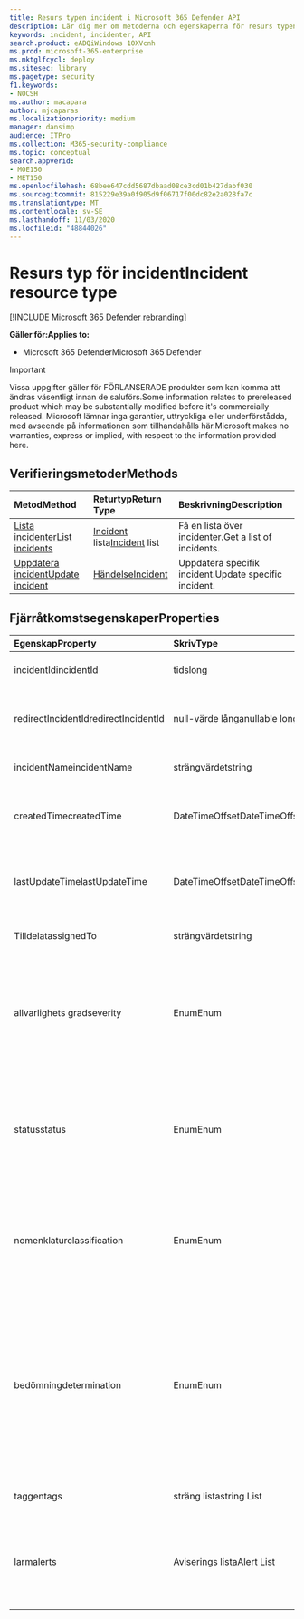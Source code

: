 ```yaml
---
title: Resurs typen incident i Microsoft 365 Defender API
description: Lär dig mer om metoderna och egenskaperna för resurs typen incident i Microsoft 365 Defender
keywords: incident, incidenter, API
search.product: eADQiWindows 10XVcnh
ms.prod: microsoft-365-enterprise
ms.mktglfcycl: deploy
ms.sitesec: library
ms.pagetype: security
f1.keywords:
- NOCSH
ms.author: macapara
author: mjcaparas
ms.localizationpriority: medium
manager: dansimp
audience: ITPro
ms.collection: M365-security-compliance
ms.topic: conceptual
search.appverid:
- MOE150
- MET150
ms.openlocfilehash: 68bee647cdd5687dbaad08ce3cd01b427dabf030
ms.sourcegitcommit: 815229e39a0f905d9f06717f00dc82e2a028fa7c
ms.translationtype: MT
ms.contentlocale: sv-SE
ms.lasthandoff: 11/03/2020
ms.locfileid: "48844026"
---
```

# <a name="incident-resource-type"></a><span data-ttu-id="8bb84-104">Resurs typ för incident</span><span class="sxs-lookup"><span data-stu-id="8bb84-104">Incident resource type</span></span>

[!INCLUDE [Microsoft 365 Defender rebranding](../includes/microsoft-defender.md)]


<span data-ttu-id="8bb84-105">**Gäller för:**</span><span class="sxs-lookup"><span data-stu-id="8bb84-105">**Applies to:**</span></span>
- <span data-ttu-id="8bb84-106">Microsoft 365 Defender</span><span class="sxs-lookup"><span data-stu-id="8bb84-106">Microsoft 365 Defender</span></span>

>[!IMPORTANT] 
><span data-ttu-id="8bb84-107">Vissa uppgifter gäller för FÖRLANSERADE produkter som kan komma att ändras väsentligt innan de saluförs.</span><span class="sxs-lookup"><span data-stu-id="8bb84-107">Some information relates to prereleased product which may be substantially modified before it's commercially released.</span></span> <span data-ttu-id="8bb84-108">Microsoft lämnar inga garantier, uttryckliga eller underförstådda, med avseende på informationen som tillhandahålls här.</span><span class="sxs-lookup"><span data-stu-id="8bb84-108">Microsoft makes no warranties, express or implied, with respect to the information provided here.</span></span>

## <a name="methods"></a><span data-ttu-id="8bb84-109">Verifieringsmetoder</span><span class="sxs-lookup"><span data-stu-id="8bb84-109">Methods</span></span>

<span data-ttu-id="8bb84-110">Metod</span><span class="sxs-lookup"><span data-stu-id="8bb84-110">Method</span></span> |<span data-ttu-id="8bb84-111">Returtyp</span><span class="sxs-lookup"><span data-stu-id="8bb84-111">Return Type</span></span> |<span data-ttu-id="8bb84-112">Beskrivning</span><span class="sxs-lookup"><span data-stu-id="8bb84-112">Description</span></span>
:---|:---|:---
[<span data-ttu-id="8bb84-113">Lista incidenter</span><span class="sxs-lookup"><span data-stu-id="8bb84-113">List incidents</span></span>](api-list-incidents.md) | <span data-ttu-id="8bb84-114">[Incident](api-incident.md) lista</span><span class="sxs-lookup"><span data-stu-id="8bb84-114">[Incident](api-incident.md) list</span></span> | <span data-ttu-id="8bb84-115">Få en lista över incidenter.</span><span class="sxs-lookup"><span data-stu-id="8bb84-115">Get a list of incidents.</span></span>
[<span data-ttu-id="8bb84-116">Uppdatera incident</span><span class="sxs-lookup"><span data-stu-id="8bb84-116">Update incident</span></span>](api-update-incidents.md) | [<span data-ttu-id="8bb84-117">Händelse</span><span class="sxs-lookup"><span data-stu-id="8bb84-117">Incident</span></span>](api-incident.md) | <span data-ttu-id="8bb84-118">Uppdatera specifik incident.</span><span class="sxs-lookup"><span data-stu-id="8bb84-118">Update specific incident.</span></span>


## <a name="properties"></a><span data-ttu-id="8bb84-119">Fjärråtkomstsegenskaper</span><span class="sxs-lookup"><span data-stu-id="8bb84-119">Properties</span></span>

<span data-ttu-id="8bb84-120">Egenskap</span><span class="sxs-lookup"><span data-stu-id="8bb84-120">Property</span></span> |    <span data-ttu-id="8bb84-121">Skriv</span><span class="sxs-lookup"><span data-stu-id="8bb84-121">Type</span></span>    |    <span data-ttu-id="8bb84-122">Beskrivning</span><span class="sxs-lookup"><span data-stu-id="8bb84-122">Description</span></span>
:---|:---|:---
<span data-ttu-id="8bb84-123">incidentId</span><span class="sxs-lookup"><span data-stu-id="8bb84-123">incidentId</span></span> | <span data-ttu-id="8bb84-124">tids</span><span class="sxs-lookup"><span data-stu-id="8bb84-124">long</span></span> | <span data-ttu-id="8bb84-125">Unikt ID för incidenten.</span><span class="sxs-lookup"><span data-stu-id="8bb84-125">Incident unique ID.</span></span>
<span data-ttu-id="8bb84-126">redirectIncidentId</span><span class="sxs-lookup"><span data-stu-id="8bb84-126">redirectIncidentId</span></span> | <span data-ttu-id="8bb84-127">null-värde långa</span><span class="sxs-lookup"><span data-stu-id="8bb84-127">nullable long</span></span> | <span data-ttu-id="8bb84-128">Incident-ID för den aktuella incidenten slogs samman till.</span><span class="sxs-lookup"><span data-stu-id="8bb84-128">The Incident ID the current Incident was merged to.</span></span>
<span data-ttu-id="8bb84-129">incidentName</span><span class="sxs-lookup"><span data-stu-id="8bb84-129">incidentName</span></span> | <span data-ttu-id="8bb84-130">strängvärdet</span><span class="sxs-lookup"><span data-stu-id="8bb84-130">string</span></span> | <span data-ttu-id="8bb84-131">Namnet på incidenten.</span><span class="sxs-lookup"><span data-stu-id="8bb84-131">The name of the Incident.</span></span>
<span data-ttu-id="8bb84-132">createdTime</span><span class="sxs-lookup"><span data-stu-id="8bb84-132">createdTime</span></span> | <span data-ttu-id="8bb84-133">DateTimeOffset</span><span class="sxs-lookup"><span data-stu-id="8bb84-133">DateTimeOffset</span></span> | <span data-ttu-id="8bb84-134">Datum och tid (i UTC) då incidenten skapades.</span><span class="sxs-lookup"><span data-stu-id="8bb84-134">The date and time (in UTC) the Incident was created.</span></span>
<span data-ttu-id="8bb84-135">lastUpdateTime</span><span class="sxs-lookup"><span data-stu-id="8bb84-135">lastUpdateTime</span></span> | <span data-ttu-id="8bb84-136">DateTimeOffset</span><span class="sxs-lookup"><span data-stu-id="8bb84-136">DateTimeOffset</span></span> | <span data-ttu-id="8bb84-137">Datum och tid (i UTC) då incidenten senast uppdaterades.</span><span class="sxs-lookup"><span data-stu-id="8bb84-137">The date and time (in UTC) the Incident was last updated.</span></span>
<span data-ttu-id="8bb84-138">Tilldelat</span><span class="sxs-lookup"><span data-stu-id="8bb84-138">assignedTo</span></span> | <span data-ttu-id="8bb84-139">strängvärdet</span><span class="sxs-lookup"><span data-stu-id="8bb84-139">string</span></span> | <span data-ttu-id="8bb84-140">Ägaren till incidenten.</span><span class="sxs-lookup"><span data-stu-id="8bb84-140">Owner of the Incident.</span></span>
<span data-ttu-id="8bb84-141">allvarlighets grad</span><span class="sxs-lookup"><span data-stu-id="8bb84-141">severity</span></span> | <span data-ttu-id="8bb84-142">Enum</span><span class="sxs-lookup"><span data-stu-id="8bb84-142">Enum</span></span> | <span data-ttu-id="8bb84-143">Allvarlighets grad för incidenten.</span><span class="sxs-lookup"><span data-stu-id="8bb84-143">Severity of the Incident.</span></span> <span data-ttu-id="8bb84-144">Möjliga värden är: ```UnSpecified``` , ```Informational``` , ```Low``` , ```Medium``` och ```High``` .</span><span class="sxs-lookup"><span data-stu-id="8bb84-144">Possible values are: ```UnSpecified```, ```Informational```, ```Low```, ```Medium``` and ```High```.</span></span>
<span data-ttu-id="8bb84-145">status</span><span class="sxs-lookup"><span data-stu-id="8bb84-145">status</span></span> | <span data-ttu-id="8bb84-146">Enum</span><span class="sxs-lookup"><span data-stu-id="8bb84-146">Enum</span></span> | <span data-ttu-id="8bb84-147">Anger den aktuella statusen för incidenten.</span><span class="sxs-lookup"><span data-stu-id="8bb84-147">Specifies the current status of the incident.</span></span> <span data-ttu-id="8bb84-148">Möjliga värden är: ```Active``` , ```Resolved``` och ```Redirected``` .</span><span class="sxs-lookup"><span data-stu-id="8bb84-148">Possible values are: ```Active```, ```Resolved``` and ```Redirected```.</span></span>
<span data-ttu-id="8bb84-149">nomenklatur</span><span class="sxs-lookup"><span data-stu-id="8bb84-149">classification</span></span> | <span data-ttu-id="8bb84-150">Enum</span><span class="sxs-lookup"><span data-stu-id="8bb84-150">Enum</span></span> | <span data-ttu-id="8bb84-151">Specifikation av felet.</span><span class="sxs-lookup"><span data-stu-id="8bb84-151">Specification of the incident.</span></span> <span data-ttu-id="8bb84-152">Möjliga värden är: ```Unknown``` , ```FalsePositive``` , ```TruePositive``` .</span><span class="sxs-lookup"><span data-stu-id="8bb84-152">Possible values are: ```Unknown```, ```FalsePositive```, ```TruePositive```.</span></span>
<span data-ttu-id="8bb84-153">bedömning</span><span class="sxs-lookup"><span data-stu-id="8bb84-153">determination</span></span> | <span data-ttu-id="8bb84-154">Enum</span><span class="sxs-lookup"><span data-stu-id="8bb84-154">Enum</span></span> | <span data-ttu-id="8bb84-155">Anger hur incidenten ska visas.</span><span class="sxs-lookup"><span data-stu-id="8bb84-155">Specifies the determination of the incident.</span></span> <span data-ttu-id="8bb84-156">Möjliga värden är: ```NotAvailable``` , ```Apt``` , ```Malware``` , ```SecurityPersonnel``` , ```SecurityTesting``` , ```UnwantedSoftware``` , ```Other``` .</span><span class="sxs-lookup"><span data-stu-id="8bb84-156">Possible values are: ```NotAvailable```, ```Apt```, ```Malware```, ```SecurityPersonnel```, ```SecurityTesting```, ```UnwantedSoftware```, ```Other```.</span></span>
<span data-ttu-id="8bb84-157">taggen</span><span class="sxs-lookup"><span data-stu-id="8bb84-157">tags</span></span> | <span data-ttu-id="8bb84-158">sträng lista</span><span class="sxs-lookup"><span data-stu-id="8bb84-158">string List</span></span> | <span data-ttu-id="8bb84-159">Lista över incident koder.</span><span class="sxs-lookup"><span data-stu-id="8bb84-159">List of Incident tags.</span></span>
<span data-ttu-id="8bb84-160">larm</span><span class="sxs-lookup"><span data-stu-id="8bb84-160">alerts</span></span> | <span data-ttu-id="8bb84-161">Aviserings lista</span><span class="sxs-lookup"><span data-stu-id="8bb84-161">Alert List</span></span> | <span data-ttu-id="8bb84-162">Lista med relaterade aviseringar.</span><span class="sxs-lookup"><span data-stu-id="8bb84-162">List of related alerts.</span></span> <span data-ttu-id="8bb84-163">Se exemplen på API-dokumentation för [samtal](api-list-incidents.md) .</span><span class="sxs-lookup"><span data-stu-id="8bb84-163">See examples at [List incidents](api-list-incidents.md) API documentation.</span></span>
